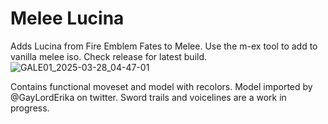 # Melee Lucina
Adds Lucina from Fire Emblem Fates to Melee. Use the m-ex tool to add to vanilla melee iso. Check release for latest build.
![GALE01_2025-03-28_04-47-01](https://github.com/user-attachments/assets/a13dfa8f-8f6e-4f54-9d72-add36614a697)

Contains functional moveset and model with recolors. Model imported by @GayLordErika on twitter.
Sword trails and voicelines are a work in progress.
